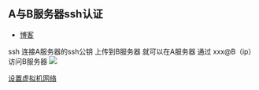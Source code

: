 ## A与B服务器ssh认证
- [博客](https://blog.csdn.net/weixin_33860722/article/details/93339438)

ssh 连接A服务器的ssh公钥 上传到B服务器  就可以在A服务器 通过 xxx@B（ip） 访问B服务器
![](../../images/ssh/ssh认证.jpg)


[设置虚拟机网络](https://blog.csdn.net/baidu_35901646/article/details/80733785)